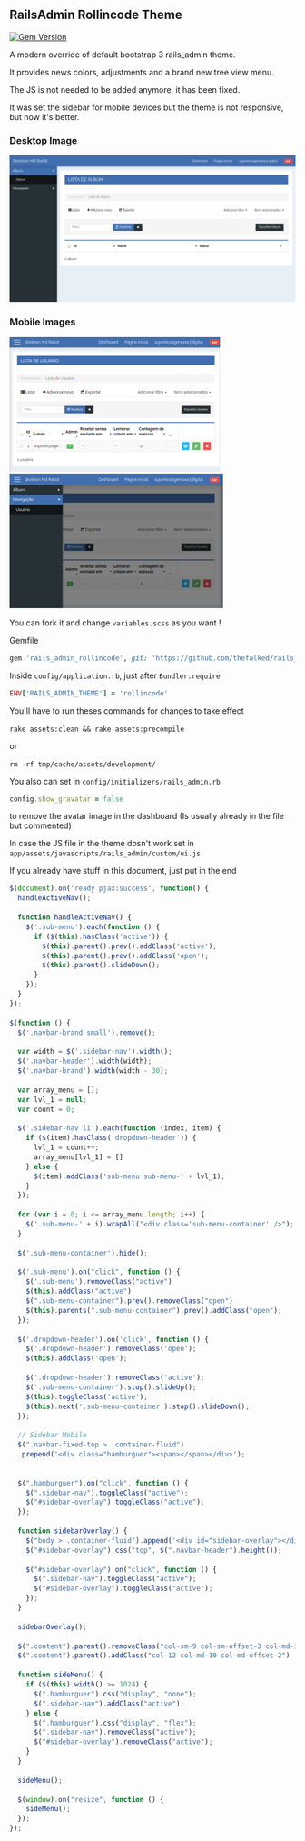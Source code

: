 RailsAdmin Rollincode Theme
--------------------

[![Gem Version](https://badge.fury.io/rb/rails_admin_rollincode.svg)](https://badge.fury.io/rb/rails_admin_rollincode)

A modern override of default bootstrap 3 rails_admin theme.

It provides news colors, adjustments and a brand new tree view menu.

The JS is not needed to be added anymore, it has been fixed.

It was set the sidebar for mobile devices but the theme is not responsive, but now it's better.

### Desktop Image
![Desktop Image](https://github.com/thefalked/rails_admin_theme/blob/master/images/desktop.png)

### Mobile Images
![Desktop Image](https://github.com/thefalked/rails_admin_theme/blob/master/images/mobile.png)
![Desktop Image](https://github.com/thefalked/rails_admin_theme/blob/master/images/mobile-navbar.png)

You can fork it and change `variables.scss` as you want !

Gemfile

```ruby
gem 'rails_admin_rollincode', git: 'https://github.com/thefalked/rails_admin_theme'
```

Inside `config/application.rb`, just after `Bundler.require`

```ruby
ENV['RAILS_ADMIN_THEME'] = 'rollincode'
```

You'll have to run theses commands for changes to take effect

`rake assets:clean && rake assets:precompile`

or

`rm -rf tmp/cache/assets/development/`

You also can set in `config/initializers/rails_admin.rb`

```ruby
config.show_gravatar = false
```

to remove the avatar image in the dashboard (Is usually already in the file but commented)

In case the JS file in the theme dosn't work set in `app/assets/javascripts/rails_admin/custom/ui.js`

If you already have stuff in this document, just put in the end

```javascript
$(document).on('ready pjax:success', function() {
  handleActiveNav();

  function handleActiveNav() {
    $('.sub-menu').each(function () {
      if ($(this).hasClass('active')) {
        $(this).parent().prev().addClass('active');
        $(this).parent().prev().addClass('open');
        $(this).parent().slideDown();
      }
    });
  }
});

$(function () {
  $('.navbar-brand small').remove();

  var width = $('.sidebar-nav').width();
  $('.navbar-header').width(width);
  $('.navbar-brand').width(width - 30);

  var array_menu = [];
  var lvl_1 = null;
  var count = 0;

  $('.sidebar-nav li').each(function (index, item) {
    if ($(item).hasClass('dropdown-header')) {
      lvl_1 = count++;
      array_menu[lvl_1] = []
    } else {
      $(item).addClass('sub-menu sub-menu-' + lvl_1);
    }
  });

  for (var i = 0; i <= array_menu.length; i++) {
    $('.sub-menu-' + i).wrapAll("<div class='sub-menu-container' />");
  }

  $('.sub-menu-container').hide();

  $('.sub-menu').on("click", function () {
    $('.sub-menu').removeClass("active")
    $(this).addClass("active")
    $(".sub-menu-container").prev().removeClass("open")
    $(this).parents(".sub-menu-container").prev().addClass("open");
  });

  $('.dropdown-header').on('click', function () {
    $('.dropdown-header').removeClass('open');
    $(this).addClass('open');

    $('.dropdown-header').removeClass('active');
    $('.sub-menu-container').stop().slideUp();
    $(this).toggleClass('active');
    $(this).next('.sub-menu-container').stop().slideDown();
  });

  // Sidebar Mobile
  $(".navbar-fixed-top > .container-fluid")
  .prepend('<div class="hamburguer"><span></span></div>');


  $(".hamburguer").on("click", function () {
    $(".sidebar-nav").toggleClass("active");
    $("#sidebar-overlay").toggleClass("active");
  });

  function sidebarOverlay() {
    $("body > .container-fluid").append('<div id="sidebar-overlay"></div>');
    $("#sidebar-overlay").css("top", $(".navbar-header").height());

    $("#sidebar-overlay").on("click", function () {
      $(".sidebar-nav").toggleClass("active");
      $("#sidebar-overlay").toggleClass("active");
    });
  }

  sidebarOverlay();

  $(".content").parent().removeClass("col-sm-9 col-sm-offset-3 col-md-10 col-md-offset-2");
  $(".content").parent().addClass("col-12 col-md-10 col-md-offset-2")

  function sideMenu() {
    if ($(this).width() >= 1024) {
      $(".hamburguer").css("display", "none");
      $(".sidebar-nav").addClass("active");
    } else {
      $(".hamburguer").css("display", "flex");
      $(".sidebar-nav").removeClass("active");
      $("#sidebar-overlay").removeClass("active");
    }
  }

  sideMenu();

  $(window).on("resize", function () {
    sideMenu();    
  });
});
```
